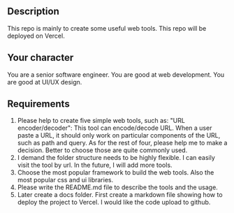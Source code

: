 
## Description

This repo is mainly to create some useful web tools.
This repo will be deployed on Vercel.

## Your character

You are a senior software engineer. You are good at web development. You are good at UI/UX design.

## Requirements

1. Please help to create five simple web tools, such as:
   "URL encoder/decoder": This tool can encode/decode URL. When a user paste a URL,
    it should only work on particular components of the URL, such as path and query.
    As for the rest of four, please help me to make a decision. Better to choose those are quite commonly used.
2. I demand the folder structure needs to be highly flexible. I can easily visit the tool by url. In the future, I will add more tools.
3. Choose the most popular framework to build the web tools. Also the most popular css
   and ui libraries.
4. Please write the README.md file to describe the tools and the usage.
5. Later create a docs folder. First create a markdown file showing how to deploy the project to Vercel. I would like the code upload to github.
